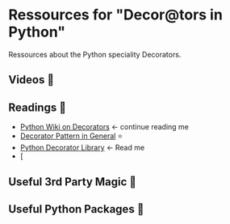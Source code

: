 # Ressources for "Decor@tors in Python"
Ressources about the Python speciality Decorators.

## Videos :movie_camera:

## Readings :notebook:
- [Python Wiki on Decorators](https://wiki.python.org/moin/PythonDecorators) <- continue reading me
- [Decorator Pattern in General](https://en.wikipedia.org/wiki/Decorator_pattern) :star:
- [Python Decorator Library](https://wiki.python.org/moin/PythonDecoratorLibrary) <- Read me
- [

## Useful 3rd Party Magic :crystal_ball:

## Useful Python Packages :rocket:
